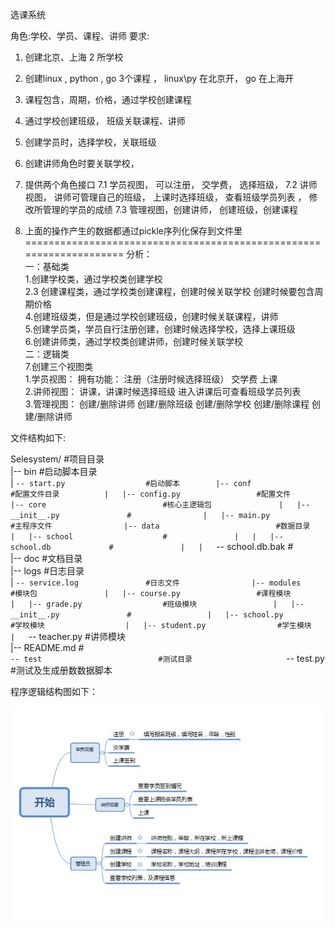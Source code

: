 选课系统

角色:学校、学员、课程、讲师
要求:
1. 创建北京、上海 2 所学校
2. 创建linux , python , go 3个课程 ， linux\py 在北京开， go 在上海开
3. 课程包含，周期，价格，通过学校创建课程 
4. 通过学校创建班级， 班级关联课程、讲师
5. 创建学员时，选择学校，关联班级
6. 创建讲师角色时要关联学校， 
7. 提供两个角色接口
7.1 学员视图， 可以注册， 交学费， 选择班级，
7.2 讲师视图， 讲师可管理自己的班级， 上课时选择班级， 查看班级学员列表 ， 修改所管理的学员的成绩 
7.3 管理视图，创建讲师， 创建班级，创建课程

8. 上面的操作产生的数据都通过pickle序列化保存到文件里
====================================================================
分析：  
一：基础类    
1.创建学校类，通过学校类创建学校  
2.3 创建课程类，通过学校类创建课程，创建时候关联学校 创建时候要包含周期价格  
4.创建班级类，但是通过学校创建班级，创建时候关联课程，讲师  
5.创建学员类，学员自行注册创建，创建时候选择学校，选择上课班级  
6.创建讲师类，通过学校类创建讲师，创建时候关联学校  
二：逻辑类  
7.创建三个视图类  
1.学员视图：  拥有功能： 注册（注册时候选择班级）  交学费  上课  
2.讲师视图：  讲课，讲课时候选择班级  进入讲课后可查看班级学员列表   
3.管理视图： 创建/删除讲师 创建/删除班级 创建/删除学校 创建/删除课程 创建/删除讲师    
  
文件结构如下:  

Selesystem/                       #项目目录       
|-- bin                           #启动脚本目录                       
|   `-- start.py                  #启动脚本       
|-- conf                          #配置文件目录         
|   |-- config.py                 #配置文件              
|-- core                          #核心主逻辑包              
|   |-- __init__.py               #               
|   |-- main.py                   #主程序文件               
|-- data                          #数据目录                
|   |-- school                    #              
|   |   |-- school.db             #              
|   |   `-- school.db.bak         #               
|-- doc                           #文档目录               
|-- logs                          #日志目录               
|   `-- service.log               #日志文件               
|-- modules                       #模块包              
|   |-- course.py                 #课程模块                
|   |-- grade.py                  #班级模块                
|   |-- __init__.py               #                
|   |-- school.py                 #学校模块                 
|   |-- student.py                #学生模块              
|   `-- teacher.py                #讲师模块                  
|-- README.md                     #                   
`-- test                          #测试目录                    
    `-- test.py                   #测试及生成册数数据脚本                     



程序逻辑结构图如下：

![Image text](https://github.com/nighttidesy/images-packge/blob/master/test.jpg)
